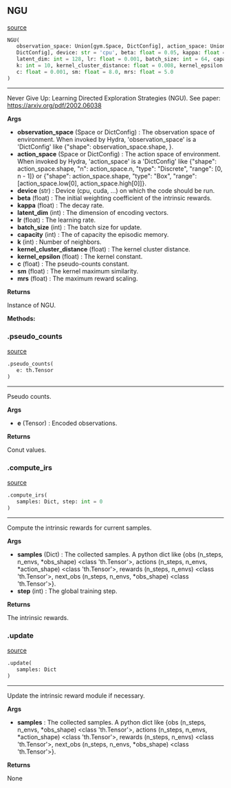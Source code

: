 #


## NGU
[source](https://github.com/RLE-Foundation/Hsuanwu\blob\main\hsuanwu/xplore/reward/ngu.py\#L81)
```python 
NGU(
   observation_space: Union[gym.Space, DictConfig], action_space: Union[gym.Space,
   DictConfig], device: str = 'cpu', beta: float = 0.05, kappa: float = 2.5e-05,
   latent_dim: int = 128, lr: float = 0.001, batch_size: int = 64, capacity: int = 1000,
   k: int = 10, kernel_cluster_distance: float = 0.008, kernel_epsilon: float = 0.0001,
   c: float = 0.001, sm: float = 8.0, mrs: float = 5.0
)
```


---
Never Give Up: Learning Directed Exploration Strategies (NGU).
See paper: https://arxiv.org/pdf/2002.06038


**Args**

* **observation_space** (Space or DictConfig) : The observation space of environment. When invoked by Hydra,
    'observation_space' is a 'DictConfig' like {"shape": observation_space.shape, }.
* **action_space** (Space or DictConfig) : The action space of environment. When invoked by Hydra,
    'action_space' is a 'DictConfig' like
    {"shape": action_space.shape, "n": action_space.n, "type": "Discrete", "range": [0, n - 1]} or
    {"shape": action_space.shape, "type": "Box", "range": [action_space.low[0], action_space.high[0]]}.
* **device** (str) : Device (cpu, cuda, ...) on which the code should be run.
* **beta** (float) : The initial weighting coefficient of the intrinsic rewards.
* **kappa** (float) : The decay rate.
* **latent_dim** (int) : The dimension of encoding vectors.
* **lr** (float) : The learning rate.
* **batch_size** (int) : The batch size for update.
* **capacity** (int) : The of capacity the episodic memory.
* **k** (int) : Number of neighbors.
* **kernel_cluster_distance** (float) : The kernel cluster distance.
* **kernel_epsilon** (float) : The kernel constant.
* **c** (float) : The pseudo-counts constant.
* **sm** (float) : The kernel maximum similarity.
* **mrs** (float) : The maximum reward scaling.


**Returns**

Instance of NGU.


**Methods:**


### .pseudo_counts
[source](https://github.com/RLE-Foundation/Hsuanwu\blob\main\hsuanwu/xplore/reward/ngu.py\#L170)
```python
.pseudo_counts(
   e: th.Tensor
)
```

---
Pseudo counts.


**Args**

* **e** (Tensor) : Encoded observations.


**Returns**

Conut values.

### .compute_irs
[source](https://github.com/RLE-Foundation/Hsuanwu\blob\main\hsuanwu/xplore/reward/ngu.py\#L197)
```python
.compute_irs(
   samples: Dict, step: int = 0
)
```

---
Compute the intrinsic rewards for current samples.


**Args**

* **samples** (Dict) : The collected samples. A python dict like
    {obs (n_steps, n_envs, *obs_shape) <class 'th.Tensor'>,
    actions (n_steps, n_envs, *action_shape) <class 'th.Tensor'>,
    rewards (n_steps, n_envs) <class 'th.Tensor'>,
    next_obs (n_steps, n_envs, *obs_shape) <class 'th.Tensor'>}.
* **step** (int) : The global training step.


**Returns**

The intrinsic rewards.

### .update
[source](https://github.com/RLE-Foundation/Hsuanwu\blob\main\hsuanwu/xplore/reward/ngu.py\#L243)
```python
.update(
   samples: Dict
)
```

---
Update the intrinsic reward module if necessary.


**Args**

* **samples**  : The collected samples. A python dict like
    {obs (n_steps, n_envs, *obs_shape) <class 'th.Tensor'>,
    actions (n_steps, n_envs, *action_shape) <class 'th.Tensor'>,
    rewards (n_steps, n_envs) <class 'th.Tensor'>,
    next_obs (n_steps, n_envs, *obs_shape) <class 'th.Tensor'>}.


**Returns**

None
